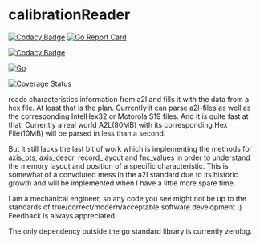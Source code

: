 # calibrationReader
[![Codacy Badge](https://api.codacy.com/project/badge/Grade/a04b25d2e7bb40ce8edbb323fd53c5e0)](https://app.codacy.com/gh/asap2Go/calibrationReader?utm_source=github.com&utm_medium=referral&utm_content=asap2Go/calibrationReader&utm_campaign=Badge_Grade_Settings)
[![Go Report Card](https://goreportcard.com/badge/github.com/asap2Go/calibrationReader)](https://goreportcard.com/report/github.com/asap2Go/calibrationReader)

[![Codacy Badge](https://app.codacy.com/project/badge/Grade/12a206a67d5e4789943701f757b49f6d)](https://www.codacy.com/gh/asap2Go/calibrationReader/dashboard?utm_source=github.com&amp;utm_medium=referral&amp;utm_content=asap2Go/calibrationReader&amp;utm_campaign=Badge_Grade)

[![Go](https://github.com/asap2Go/calibrationReader/actions/workflows/go-build-test-and-license.yml/badge.svg)](https://github.com/asap2Go/calibrationReader/actions/workflows/go-build-test-and-license.yml)

[![Coverage Status](https://coveralls.io/repos/github/asap2Go/calibrationReader/badge.svg?branch=main)](https://coveralls.io/github/asap2Go/calibrationReader?branch=main)

 reads characteristics information from a2l and fills it with the data from a hex file.
 At least that is the plan. 
 Currently it can parse a2l-files as well as the corresponding IntelHex32 or Motorola S19 files. 
 And it is quite fast at that. Currently a real world A2L(80MB) with its corresponding Hex File(10MB) will be parsed in less than a second.
 
 But it still lacks the last bit of work which is implementing the methods for axis_pts, axis_descr, record_layout and fnc_values
 in order to understand the memory layout and position of a specific characteristic.
 This is somewhat of a convoluted mess in the a2l standard due to its historic growth and will be implemented when I have a little more spare time.
 
 I am a mechanical engineer, so any code you see might not be up to the standards of true/correct/modern/acceptable software development ;)
 Feedback is always appreciated.
 
 The only dependency outside the go standard library is currently zerolog.
